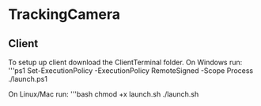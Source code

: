 # TrackingCamera
## Client 
To setup up client download the ClientTerminal folder.
On Windows run:
'''ps1
Set-ExecutionPolicy -ExecutionPolicy RemoteSigned -Scope Process
./launch.ps1

On Linux/Mac run:
'''bash
chmod +x launch.sh
./launch.sh

